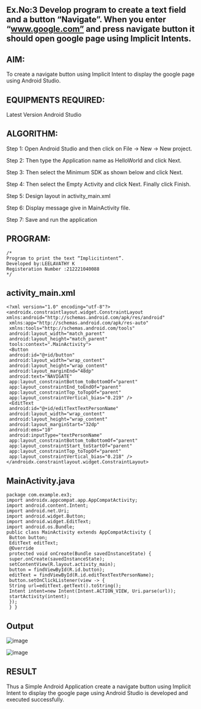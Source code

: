 ## Ex.No:3 Develop program to create a text field and a button “Navigate”. When you enter “www.google.com” and press navigate button it should open google page using Implicit Intents.
## AIM:
To create a navigate button using Implicit Intent to display the google page using Android Studio.

## EQUIPMENTS REQUIRED:
Latest Version Android Studio

## ALGORITHM:
Step 1: Open Android Studio and then click on File -> New -> New project.

Step 2: Then type the Application name as HelloWorld and click Next.

Step 3: Then select the Minimum SDK as shown below and click Next.

Step 4: Then select the Empty Activity and click Next. Finally click Finish.

Step 5: Design layout in activity_main.xml

Step 6: Display message give in MainActivity file.

Step 7: Save and run the application

## PROGRAM:
~~~
/*
Program to print the text “Implicitintent”.
Developed by:LEELAVATHY K
Registeration Number :212221040088
*/
~~~
## activity_main.xml
~~~
<?xml version="1.0" encoding="utf-8"?>
<androidx.constraintlayout.widget.ConstraintLayout 
xmlns:android="http://schemas.android.com/apk/res/android"
 xmlns:app="http://schemas.android.com/apk/res-auto"
 xmlns:tools="http://schemas.android.com/tools"
 android:layout_width="match_parent"
 android:layout_height="match_parent"
 tools:context=".MainActivity">
 <Button
 android:id="@+id/button"
 android:layout_width="wrap_content"
 android:layout_height="wrap_content"
 android:layout_marginEnd="48dp"
 android:text="NAVIGATE"
 app:layout_constraintBottom_toBottomOf="parent"
 app:layout_constraintEnd_toEndOf="parent"
 app:layout_constraintTop_toTopOf="parent"
 app:layout_constraintVertical_bias="0.219" />
 <EditText
 android:id="@+id/editTextTextPersonName"
 android:layout_width="wrap_content"
 android:layout_height="wrap_content"
 android:layout_marginStart="32dp"
 android:ems="10"
 android:inputType="textPersonName"
 app:layout_constraintBottom_toBottomOf="parent"
 app:layout_constraintStart_toStartOf="parent"
 app:layout_constraintTop_toTopOf="parent"
 app:layout_constraintVertical_bias="0.218" />
</androidx.constraintlayout.widget.ConstraintLayout>
~~~
## MainActivity.java
~~~
package com.example.ex3;
import androidx.appcompat.app.AppCompatActivity;
import android.content.Intent;
import android.net.Uri;
import android.widget.Button;
import android.widget.EditText;
import android.os.Bundle;
public class MainActivity extends AppCompatActivity {
 Button button;
 EditText editText;
 @Override
 protected void onCreate(Bundle savedInstanceState) {
 super.onCreate(savedInstanceState);
 setContentView(R.layout.activity_main);
 button = findViewById(R.id.button);
 editText = findViewById(R.id.editTextTextPersonName);
 button.setOnClickListener(view -> {
 String url=editText.getText().toString();
 Intent intent=new Intent(Intent.ACTION_VIEW, Uri.parse(url));
 startActivity(intent);
 });
 } }
~~~
## Output
![image](https://github.com/Leela1822/implicit_and_explicit/assets/106167639/36495e5a-e34d-4e76-baf5-a39cac76b75e)


![image](https://github.com/Leela1822/implicit_and_explicit/assets/106167639/610f7ea6-5f52-433a-9ea2-ee0321c49757)


## RESULT
Thus a Simple Android Application create a navigate button using Implicit Intent to display the google page using Android Studio is developed and executed successfully.
